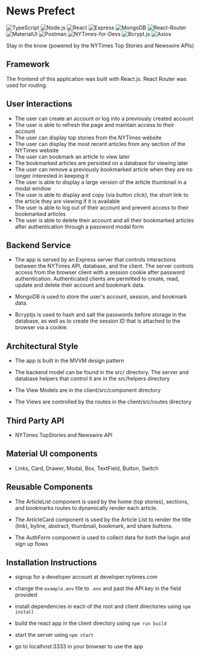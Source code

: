 # News Prefect

![TypeScript](https://img.shields.io/badge/TypeScript-007ACC?style=for-the-badge&logo=typescript&logoColor=white)
![Node.js](https://img.shields.io/badge/Node.js-43853D?style=for-the-badge&logo=node.js&logoColor=white)
![React](https://img.shields.io/badge/React-20232A?style=for-the-badge&logo=react&logoColor=61DAFB)
![Express](https://img.shields.io/badge/Express.js-404D59?style=for-the-badge)
![MongoDB](https://img.shields.io/badge/MongoDB-4EA94B?style=for-the-badge&logo=mongodb&logoColor=white)
![React-Router](https://img.shields.io/badge/React_Router-CA4245?style=for-the-badge&logo=react-router&logoColor=white)
![MaterialUI](https://img.shields.io/badge/Material--UI-0081CB?style=for-the-badge&logo=material-ui&logoColor=white)
![Postman](https://img.shields.io/badge/Postman-FF6C37?style=for-the-badge&logo=Postman&logoColor=white)
![NYTimes-for-Devs](https://developer.nytimes.com/files/poweredby_nytimes_150c.png?v=1583354208341)
![Bcrypt.js](https://img.shields.io/badge/Bcrypt.js-2.4.3-green)
![Axios](https://img.shields.io/badge/axios--http-0.26.1-green)

Stay in the know (powered by the NYTimes Top Stories and Newswire APIs)

## Framework

The frontend of this application was built with React.js. React Router was used for routing.

## User Interactions

- The user can create an account or log into a previously created account
- The user is able to refresh the page and maintain access to their account
- The user can display top stories from the NYTimes website
- The user can display the most recent articles from any section of the NYTimes website
- The user can bookmark an article to view later
- The bookmarked articles are persisted on a database for viewing later
- The user can remove a previously bookmarked article when they are no longer interested in keeping it
- The user is able to display a large version of the article thumbnail in a modal window
- The user is able to display and copy (via button click), the short link to the article they are viewing if it is available
- The user is able to log out of their account and prevent access to their bookmarked articles
- The user is able to delete their account and all their bookmarked articles after authentication through a password modal form

## Backend Service

- The app is served by an Express server that controls interactions between the NYTimes API, database, and the client. The server controls access from the browser client with a session cookie after password authentication. Authenticated clients are permitted to create, read, update and delete their account and bookmark data.

- MongoDB is used to store the user's account, session, and bookmark data.

- Bcryptjs is used to hash and salt the passwords before storage in the database, as well as to create the session ID that is attached to the browser via a cookie.

## Architectural Style

- The app is built in the MVVM design pattern

- The backend model can be found in the src/ directory. The server and database helpers that control it are in the src/helpers directory

- The View Models are in the client/src/component directory

- The Views are controlled by the routes in the client/src/routes directory

## Third Party API

- NYTimes TopStories and Newswire API

## Material UI components

- Links, Card, Drawer, Modal, Box, TextField, Button, Switch

## Reusable Components

- The ArticleList component is used by the home (top stories), sections, and bookmarks routes to dynamically render each article.

- The ArticleCard component is used by the Article List to render the title (link), byline, abstract, thumbnail, bookmark, and share buttons.

- The AuthForm component is used to collect data for both the login and sign up flows

## Installation Instructions

- signup for a developer account at developer.nytimes.com

- change the `example.env` file to `.env` and past the API key in the field provided

- install dependencies in each of the root and client directories using `npm install`

- build the react app in the client directory using `npm run build`

- start the server using `npm start`

- go to localhost:3333 in your browser to use the app